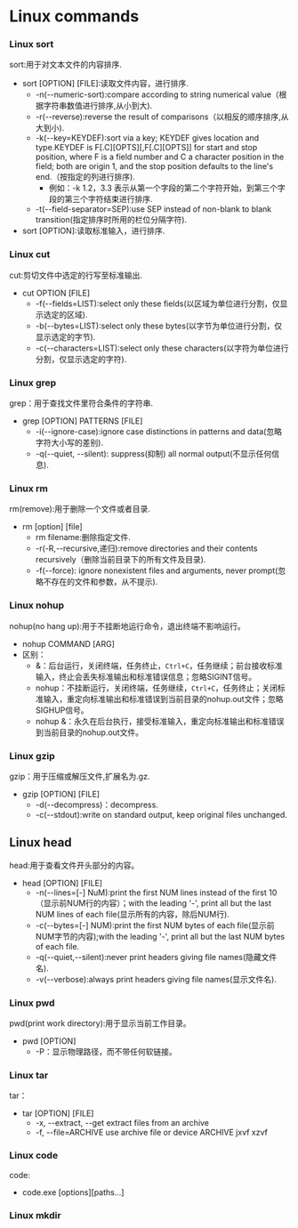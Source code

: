 # Linux commands
### Linux sort
sort:用于对文本文件的内容排序.
* sort [OPTION] [FILE]:读取文件内容，进行排序.
  * -n(--numeric-sort):compare according to string numerical value（根据字符串数值进行排序,从小到大).
  * -r(--reverse):reverse the result of comparisons（以相反的顺序排序,从大到小).
  * -k(--key=KEYDEF):sort via a key; KEYDEF gives location and type.KEYDEF is F[.C][OPTS][,F[.C][OPTS]] for start and stop position, where F is a field number and C a character position in the field; both are origin 1, and the stop position defaults to the line's end.（按指定的列进行排序).
    * 例如：-k 1.2，3.3  表示从第一个字段的第二个字符开始，到第三个字段的第三个字符结束进行排序.
  * -t(--field-separator=SEP):use SEP instead of non-blank to blank transition(指定排序时所用的栏位分隔字符).
* sort [OPTION]:读取标准输入，进行排序.

### Linux cut
cut:剪切文件中选定的行写至标准输出.
* cut OPTION [FILE]
  * -f(--fields=LIST):select only these fields(以区域为单位进行分割，仅显示选定的区域).
  * -b(--bytes=LIST):select only these bytes(以字节为单位进行分割，仅显示选定的字节).
  * -c(--characters=LIST):select only these characters(以字符为单位进行分割，仅显示选定的字符).

### Linux grep
grep：用于查找文件里符合条件的字符串.
* grep [OPTION] PATTERNS [FILE]
  * -i(--ignore-case):ignore case distinctions in patterns and data(忽略字符大小写的差别).
  * -q(--quiet, --silent): suppress(抑制) all normal output(不显示任何信息).

### Linux rm
rm(remove):用于删除一个文件或者目录.
* rm [option] [file]
  * rm filename:删除指定文件.
  * -r(-R,--recursive,递归):remove directories and their contents recursively（删除当前目录下的所有文件及目录).
  * -f(--force): ignore nonexistent files and arguments, never prompt(忽略不存在的文件和参数，从不提示).

### Linux nohup
nohup(no hang up):用于不挂断地运行命令，退出终端不影响运行。
* nohup COMMAND [ARG]
* 区别：
  * &：后台运行，关闭终端，任务终止，`Ctrl+C`，任务继续；前台接收标准输入，终止会丢失标准输出和标准错误信息；忽略SIGINT信号。
  * nohup：不挂断运行，关闭终端，任务继续，`Ctrl+C`，任务终止；关闭标准输入，重定向标准输出和标准错误到当前目录的nohup.out文件；忽略SIGHUP信号。
  * nohup &：永久在后台执行，接受标准输入，重定向标准输出和标准错误到当前目录的nohup.out文件。

### Linux gzip
gzip：用于压缩或解压文件,扩展名为.gz.
* gzip [OPTION] [FILE]
  * -d(--decompress)：decompress.
  * -c(--stdout):write on standard output, keep original files unchanged.

## Linux head
head:用于查看文件开头部分的内容。
* head [OPTION] [FILE]
  * -n(--lines=[-] NuM):print the first NUM lines instead of the first 10（显示前NUM行的内容）；with the leading '-', print all but the last NUM lines of each file(显示所有的内容，除后NUM行).
  * -c(--bytes=[-] NUM):print the first NUM bytes of each file(显示前NUM字节的内容);with the leading '-', print all but the last NUM bytes of each file.
  * -q(--quiet,--silent):never print headers giving file names(隐藏文件名).
  * -v(--verbose):always print headers giving file names(显示文件名).

### Linux pwd
pwd(print work directory):用于显示当前工作目录。
* pwd [OPTION]
  * -P：显示物理路径，而不带任何软链接。

### Linux tar
tar：
* tar [OPTION] [FILE]
  * -x, --extract, --get       extract files from an archive
  * -f, --file=ARCHIVE         use archive file or device ARCHIVE
jxvf
xzvf






### Linux code
code:
* code.exe [options][paths...]





### Linux mkdir






